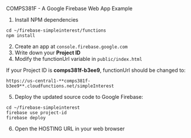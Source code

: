 COMPS381F - A Google Firebase Web App Example

1. Install NPM dependencies
```
cd ~/firebase-simpleinterest/functions
npm install
```
2. Create an app at `console.firebase.google.com`
3. Write down your **Project ID**
4. Modify the functionUrl variable in `public/index.html`

If your Project ID is **comps381f-b3ee9**, functionUrl should be changed to:
```
https://us-central1-**comps381f-b3ee9**.cloudfunctions.net/simpleInterest
```
5. Deploy the updated source code to Google Firebase:
```
cd ~/firebase-simpleinterest
firebase use project-id
firebase deploy
```
6. Open the HOSTING URL in your web browser
